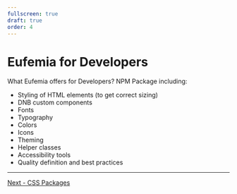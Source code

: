 ```yaml
---
fullscreen: true
draft: true
order: 4
---
```


<Intro>

# Eufemia for Developers

What Eufemia offers for Developers? NPM Package including:

- Styling of HTML elements (to get correct sizing)
- DNB custom components
- Fonts
- Typography
- Colors
- Icons
- Theming
- Helper classes
- Accessibility tools
- Quality definition and best practices

---

[Next - CSS Packages](/uilib/intro/05-css-packages?fullscreen)

</Intro>
